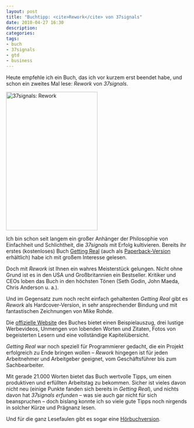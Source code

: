 ```yaml
---
layout: post
title: "Buchtipp: <cite>Rework</cite> von 37signals"
date: 2010-04-27 16:30
description: 
categories:
tags: 
- buch
- 37signals
- gtd
- business
---
```


Heute empfehle ich ein Buch, das ich vor kurzem erst beendet habe, und schon ein zweites Mal lese: <cite>Rework</cite> von <cite>37signals</cite>.

<!-- more -->

<a href="http://www.amazon.de/gp/product/0307463745?ie=UTF8&amp;tag=kogakurede-21&amp;linkCode=as2&amp;camp=1638&amp;creative=19454&amp;creativeASIN=0307463745"><img width="250" height="378" src="/images/rework.png" alt="37signals: Rework" /></a>

Ich bin schon seit langem ein großer Anhänger der Philosophie von Einfachheit und Schlichtheit, die <cite>37signals</cite> mit Erfolg kultivieren. Bereits ihr erstes (kostenloses) Buch [Getting Real](http://gettingreal.37signals.com/) (auch als [Paperback-Version](http://www.amazon.de/gp/product/0578012812?ie=UTF8&amp;tag=kogakurede-21&amp;linkCode=as2&amp;camp=1638&amp;creative=19454&amp;creativeASIN=0578012812) erhältlich) habe ich mit großem Interesse gelesen.

Doch mit <cite>Rework</cite> ist Ihnen ein wahres Meisterstück gelungen. Nicht ohne Grund ist es in den USA und Großbritannien ein Bestseller. Kritiker und CEOs loben das Buch in den höchsten Tönen (Seth Godin, John Maeda, Chris Anderson u. a.).

Und im Gegensatz zum noch recht einfach gehaltenten <cite>Getting Real</cite> gibt es <cite>Rework</cite> als Hardcover-Version, in sehr ansprechender Bindung und mit fantastischen Zeichnungen von Mike Rohde.

Die [offizielle Website](http://37signals.com/rework/) des Buches bietet einen Beispielauszug, drei lustige Werbevideos, Unmengen von lobenden Worten und Zitaten, Fotos von begeisterten Lesern und eine vollständige Kapitelübersicht.

*Getting Real* war noch speziell für Programmierer gedacht, die ein Projekt erfolgreich zu Ende bringen wollen – <cite>Rework</cite> hingegen ist für jeden Arbeitnehmer und Arbeitgeber geeignet, vom Geschäftsführer bis zum Sachbearbeiter.

Mit gerade 21.000 Worten bietet das Buch wertvolle Tipps, um einen produktiven und erfüllten Arbeitstag zu bekommen. Sicher ist vieles davon nicht neu (einige Punkte fanden sich bereits in <cite>Getting Real</cite>), und nichts davon hat <cite>37signals</cite> *erfunden* – was sie auch gar nicht für sich beanspruchen – doch bislang konnte ich so viele gute Tipps noch nirgends in solcher Kürze und Prägnanz lesen.

Und für die ganz Lesefaulen gibt es sogar eine [Hörbuchversion](http://www.amazon.de/gp/product/0307704513?ie=UTF8&amp;tag=stefanimhoffde-21&amp;linkCode=as2&amp;camp=1638&amp;creative=19454&amp;creativeASIN=0307704513).
